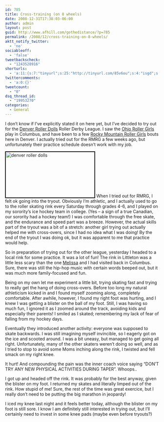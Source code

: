 ```yaml
---
id: 785
title: Cross-training (on 8 wheels)
date: 2008-12-31T17:38:03-06:00
author: admin
layout: post
guid: http://www.afhill.com/gothedistance/?p=785
permalink: /2008/12/cross-training-on-8-wheels/
aktt_notify_twitter:
  - 'no'
sociableoff:
  - 'false'
tweetbackscheck:
  - "1243528916"
shorturls:
  - 'a:11:{s:7:"tinyurl";s:25:"http://tinyurl.com/85v6ou";s:4:"isgd";s:17:"http://is.gd/fllX";s:5:"bitly";s:18:"http://bit.ly/486P";s:5:"snipr";s:22:"http://snipr.com/9svwc";s:5:"snurl";s:22:"http://snurl.com/9svwc";s:7:"snipurl";s:24:"http://snipurl.com/9svwc";s:4:"trim";s:17:"http://tr.im/4dch";s:5:"adjix";s:207:"(10 Jan 2008 temporary restriction: API requires valid partnerID or partnerEmail key in request. Contact us if this affects you.) Invalid Adjix request. API documentation @ http://web.adjix.com/AdjixAPI.html";s:4:"advu";s:203:"(10 Jan 2008 temporary restriction: API requires valid partnerID or partnerEmail key in request. Contact us if this affects you.) Invalid Adjix request. API documentation @ http://web.ad.vu/AdjixAPI.html";s:4:"zima";s:19:"http://zi.ma/9468ee";s:9:"permalink";s:71:"http://www.afhill.com/gothedistance/2008/12/cross-training-on-8-wheels/";}'
twittercomments:
  - 'a:0:{}'
tweetcount:
  - "0"
dsq_thread_id:
  - "19953270"
categories:
  - General
---
```

I don&#8217;t know if I&#8217;ve explicitly stated it on here yet, but I&#8217;ve decided to try out for the <a href="http://www.denverrollerdolls.org/index.php" rel="nofollow">Denver Roller Dolls</a> Roller Derby League. I saw the <a href="http://www.ohiorollergirls.com/" rel="nofollow">Ohio Roller Girls</a> play in Columbus, and have been to a few <a href="http://rockymountainrollergirls.com/index.php/" rel="nofollow">Rocky Mountain Roller Girls</a> bouts here in Denver. I actually tried out for the RMRG a few weeks ago, but unfortunately their practice schedule doesn&#8217;t work with my job. 

<img src="http://www.afhill.com/gothedistance/wp-content/uploads/2008/12/masthead.jpg" alt="denver roller dolls" title="denver roller dolls" width="291" height="149" class="aligncenter size-full wp-image-788" style="border: 2px solid #000" /> 

<!--more-->When I tried out for RMRG, I felt ok going into the tryout. Obviously I&#8217;m athletic, and I actually used to go to the roller skating rink every Saturday through grades 4-6, and I played on my sorority&#8217;s ice hockey team in college. (Yes &#8211; a sign of a true Canadian, our sorority had a hockey team!) I was comfortable through the free skate, and the endurance and speed part was a breeze. However, the actual skills part of the tryout was a bit of a stretch: another girl trying out actually helped me with cross-overs, since I had no idea what I was doing! By the end of the tryout I was doing ok, but it was apparent to me that practice would help.

So in preparation of trying out for the other league, yesterday I headed to a local rink for some practice. It was a lot of fun! The rink in Littleton was a little less scary than the one <a href="http://itsamonkey.blogspot.com/2008/05/there-are-lot-of-rules-in-roller.html" rel="nofollow">Melissa</a> and I had visited back in Columbus. Sure, there was still the hip-hop music with certain words beeped out, but it was much more family-focused and fun. 

Being on my own let me experiment a little bit, trying skating fast and trying to really get the hang of doing cross-overs. Before too long my natural athleticism kicked in and I found myself zooming along, completely comfortable. After awhile, however, I found my right foot was hurting, and I knew I was getting a blister on the ball of my foot. Still, I was having so much fun, I ignored it as I zoomed around the track, avoiding kids and especially their parents! I smiled as I skated; remembering my lack of fear of falling from my hockey days. 

Eventually they introduced another activity: everyone was supposed to skate backwards. I was still imagining myself invincible, so I eagerly got on the ice and scooted around. I was a bit uneasy, but managed to get going all right. Unfortunately, many of the other skaters weren&#8217;t doing so well, and as I tried to stop to avoid some Moms inching along the rink, I twisted and fell smack on my right knee.

It hurt! And compounding the pain was the inner coach voice saying &#8220;DON&#8217;T TRY ANY NEW PHYSICAL ACTIVITIES DURING TAPER&#8221;. Whoops.. 

I got up and headed off the rink. It was probably for the best anyway, given the blister on my foot. I returned my skates and literally limped out of the rink. How stupid of me! Sure, the rest of the time was great exercice, but I really don&#8217;t need to be putting the big marathon in jeopardy! 

I iced my knee last night and it feels better today, although the blister on my foot is still sore. I know I am definitely still interested in trying out, but I&#8217;ll certainly need to invest in some knee pads (maybe even before tryouts?)